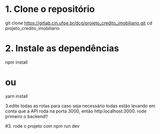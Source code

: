 # 1. Clone o repositório

git clone https://gitlab.cin.ufpe.br/dcg/projeto_credito_imobiliario.git
cd projeto_credito_imobiliario

# 2. Instale as dependências

npm install

# ou

yarn install

3.edite todas as rotas para caso seja necessário todas estão levando em conta que a API roda na porta 3000, então http:localhost:3000. rode primeiro o backend!!

#3. rode o projeto com npm run dev
